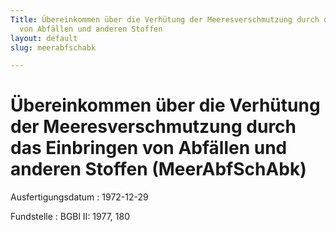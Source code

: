 ```yaml
---
Title: Übereinkommen über die Verhütung der Meeresverschmutzung durch das Einbringen
  von Abfällen und anderen Stoffen
layout: default
slug: meerabfschabk

---
```


# Übereinkommen über die Verhütung der Meeresverschmutzung durch das Einbringen von Abfällen und anderen Stoffen (MeerAbfSchAbk)

Ausfertigungsdatum
:   1972-12-29

Fundstelle
:   BGBl II: 1977, 180

